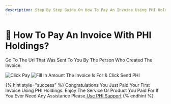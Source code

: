 ```yaml
---
description: Step By Step Guide On How To Pay An Invoice Using PHI Holdings Wallet.
---
```


# 📄 How To Pay An Invoice With PHI Holdings?

Go To The Url That Was Sent To You By The Person Who Created The Invoice.

![Click Pay](../../../.gitbook/assets/IMG\_5271.jpg) ![Fill In Amount The Invoice Is For & Click Send PHI](../../../.gitbook/assets/IMG\_5272.jpg)

{% hint style="success" %}
Congratulations You Just Paid Your First Invoice Using PHI Holdings. Enjoy The Service Or Product You Paid For If You Ever Need Any Assistance Please[ Use PHI.Support](https://phi.support)
{% endhint %}
